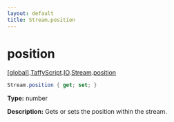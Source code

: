 ```yaml
---
layout: default
title: Stream.position
---
```


# position

[\[global\]]({{site.baseurl}}/docs/).[TaffyScript]({{site.baseurl}}/docs/TaffyScript/).[IO]({{site.baseurl}}/docs/TaffyScript/IO/).[Stream]({{site.baseurl}}/docs/TaffyScript/IO/Stream/).[position]({{site.baseurl}}/docs/TaffyScript/IO/Stream/position/)

```cs
Stream.position { get; set; }
```

**Type:** number

**Description:** Gets or sets the position within the stream.
